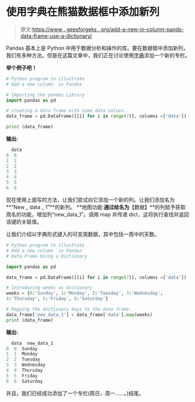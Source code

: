 # 使用字典在熊猫数据框中添加新列

> 原文:[https://www . geesforgeks . org/add-a-new-in-column-pands-data-frame-use-a-dictionary/](https://www.geeksforgeeks.org/add-a-new-column-in-pandas-data-frame-using-a-dictionary/)

Pandas 基本上是 Python 中用于数据分析和操作的库。要在数据框中添加新列，我们有多种方法。但是在这篇文章中，我们正在讨论使用[字典](https://www.geeksforgeeks.org/python-dictionary/)添加一个新的专栏。

**举个例子吧！**

```py
# Python program to illustrate
# Add a new column  in Pandas 

# Importing the pandas Library
import pandas as pd

# creating a data frame with some data values.
data_frame = pd.DataFrame([[i] for i in range(7)], columns =['data'])

print (data_frame)
```

**输出:**

```py
  data 
0  0
1  1
2  2
3  3
4  4
5  5
6  6

```

现在使用上面写的方法，让我们尝试向它添加一个新的列。让我们添加名为**“New _ data _ 1”**的新列。
**地图功能:**通过给名为**【数据】**的列赋予获取周名的功能，增加列“new_data_1”。调用 map 并传递 dict，这将执行查找并返回该键的关联值。

让我们介绍以字典形式键入的可变周数据，其中包括一周中的天数。

```py
# Python program to illustrate
# Add a new column  in Pandas 
# Data Frame Using a Dictionary

import pandas as pd

data_frame = pd.DataFrame([[i] for i in range(7)], columns =['data'])

# Introducing weeks as dictionary
weeks = {0:'Sunday', 1:'Monday', 2:'Tuesday', 3:'Wednesday', 
4:'Thursday', 5:'Friday', 6:'Saturday'}

# Mapping the dictionary keys to the data frame.
data_frame['new_data_1'] = data_frame['data'].map(weeks)
print (data_frame)
```

**输出:**

```py
  data  new_data_1
0  0  Sunday
1  1  Monday
2  2  Tuesday
3  3  Wednesday
4  4  Thursday
5  5  Friday
6  6  Saturday

```

并且，我们已经成功添加了一个专栏(周日，周一……。)结尾。